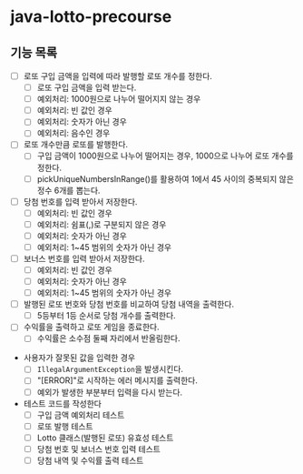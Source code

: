 # java-lotto-precourse

## 기능 목록

- [ ] 로또 구입 금액을 입력에 따라 발행할 로또 개수를 정한다.
  - [ ] 로또 구입 금액을 입력 받는다.
  - [ ] 예외처리: 1000원으로 나누어 떨어지지 않는 경우
  - [ ] 예외처리: 빈 값인 경우
  - [ ] 예외처리: 숫자가 아닌 경우
  - [ ] 예외처리: 음수인 경우

- [ ] 로또 개수만큼 로또를 발행한다.
  - [ ] 구입 금액이 1000원으로 나누어 떨어지는 경우, 1000으로 나누어 로또 개수를 정한다.
  - [ ] pickUniqueNumbersInRange()를 활용하여 1에서 45 사이의 중복되지 않은 정수 6개를 뽑는다.

- [ ] 당첨 번호를 입력 받아서 저장한다.
  - [ ] 예외처리: 빈 값인 경우
  - [ ] 예외처리: 쉼표(,)로 구분되지 않은 경우
  - [ ] 예외처리: 숫자가 아닌 경우
  - [ ] 예외처리: 1~45 범위의 숫자가 아닌 경우

- [ ] 보너스 번호를 입력 받아서 저장한다.
  - [ ] 예외처리: 빈 값인 경우
  - [ ] 예외처리: 숫자가 아닌 경우
  - [ ] 예외처리: 1~45 범위의 숫자가 아닌 경우

- [ ] 발행된 로또 번호와 당첨 번호를 비교하여 당첨 내역을 출력한다.
  - [ ] 5등부터 1등 순서로 당첨 개수를 출력한다.

- [ ] 수익률을 출력하고 로또 게임을 종료한다.
  - [ ] 수익률은 소수점 둘째 자리에서 반올림한다.

- 사용자가 잘못된 값을 입력한 경우
  - [ ] `IllegalArgumentException`을 발생시킨다.
  - [ ] "[ERROR]"로 시작하는 에러 메시지를 출력한다.
  - [ ] 예외가 발생한 부분부터 입력을 다시 받는다.

- 테스트 코드를 작성한다
  - [ ] 구입 금액 예외처리 테스트
  - [ ] 로또 발행 테스트
  - [ ] Lotto 클래스(발행된 로또) 유효성 테스트
  - [ ] 당첨 번호 및 보너스 번호 입력 테스트
  - [ ] 당첨 내역 및 수익률 출력 테스트